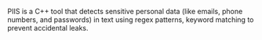 PIIS is a C++ tool that detects sensitive personal data (like emails, phone numbers, and passwords) in text using regex patterns, keyword matching to prevent accidental leaks.
